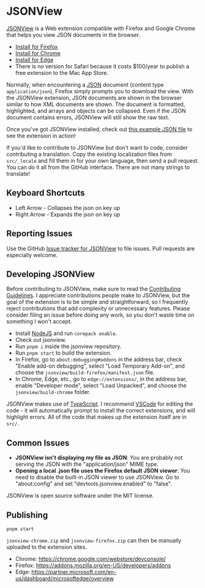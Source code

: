 # JSONView

[JSONView](http://jsonview.com) is a Web extension compatible with Firefox and Google Chrome that helps you view JSON documents in the browser.

- [Install for Firefox](https://addons.mozilla.org/en-US/firefox/addon/jsonview/)
- [Install for Chrome](https://chrome.google.com/webstore/detail/jsonview/gmegofmjomhknnokphhckolhcffdaihd)
- [Install for Edge](https://microsoftedge.microsoft.com/addons/detail/jsonview/kmpfgkgaimakokfhgdahhiaaiidiphco)
- There is no version for Safari because it costs $100/year to publish a free extension to the Mac App Store.

Normally, when encountering a [JSON](http://json.org) document (content type `application/json`), Firefox simply prompts you to download the view. With the JSONView extension, JSON documents are shown in the browser similar to how XML documents are shown. The document is formatted, highlighted, and arrays and objects can be collapsed. Even if the JSON document contains errors, JSONView will still show the raw text.

Once you've got JSONView installed, check out [this example JSON file](http://jsonview.com/example.json) to see the extension in action!

If you'd like to contribute to JSONView but don't want to code, consider contributing a translation. Copy the existing localization files from `src/_locale` and fill them in for your own language, then send a pull request. You can do it all from the GitHub interface. There are not many strings to translate!

## Keyboard Shortcuts

- Left Arrow - Collapses the json on key up
- Right Arrow - Expands the json on key up

## Reporting Issues

Use the GitHub [Issue tracker for JSONView](https://github.com/bhollis/jsonview/issues) to file issues. Pull requests are especially welcome.

## Developing JSONView

Before contributing to JSONView, make sure to read the [Contributing Guidelines](CONTRIBUTING.md). I appreciate contributions people make to JSONView, but the goal of the extension is to be simple and straightforward, so I frequently reject contributions that add complexity or unnecessary features. Please consider filing an issue before doing any work, so you don't waste time on something I won't accept.

- Install [NodeJS](https://nodejs.org/en/) and run `corepack enable`.
- Check out jsonview.
- Run `pnpm i` inside the jsonview repository.
- Run `pnpm start` to build the extension.
- In Firefox, go to `about:debugging#addons` in the address bar, check "Enable add-on debugging", select "Load Temporary Add-on", and choose the `jsonview/build-firefox/manifest.json` file.
- In Chrome, Edge, etc., go to `edge://extensions/`, in the address bar, enable "Developer mode", select "Load Unpacked", and choose the `jsonview/build-chrome` folder.

JSONView makes use of [TypeScript](https://www.typescriptlang.org/). I recommend [VSCode](https://code.visualstudio.com/) for editing the code - it will automatically prompt to install the correct extensions, and will highlight errors. All of the code that makes up the extension itself are in `src/`.

## Common Issues

- **JSONView isn't displaying my file as JSON**: You are probably not serving
  the JSON with the "application/json" MIME type.
- **Opening a local .json file uses the Firefox default JSON viewer**: You need to disable the built-in JSON viewer to use JSONView. Go to "about:config" and set "devtools.jsonview.enabled" to "false".

JSONView is open source software under the MIT license.

## Publishing

```
pnpm start
```

`jsonview-chrome.zip` and `jsonview-firefox.zip` can then be manually uploaded to the extension sites.

- Chrome: https://chrome.google.com/webstore/devconsole/
- Firefox: https://addons.mozilla.org/en-US/developers/addons
- Edge: https://partner.microsoft.com/en-us/dashboard/microsoftedge/overview
